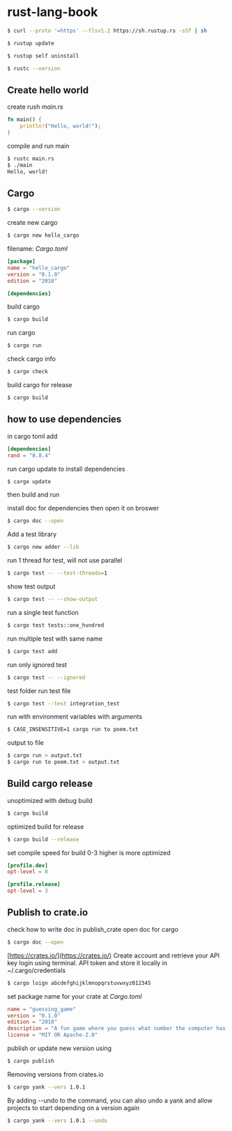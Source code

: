 # rust-lang-book

```bash
$ curl --proto '=https' --tlsv1.2 https://sh.rustup.rs -sSf | sh
```

```bash
$ rustup update
```

```bash
$ rustup self uninstall
```

```bash
$ rustc --version
```

## Create hello world

create rush _main.rs_
```rust
fn main() {
    println!("Hello, world!");
}
```

compile and run main
```bash
$ rustc main.rs
$ ./main
Hello, world!
```

## Cargo

```bash
$ cargo --version
```

create new cargo
```bash
$ cargo new hello_cargo
```

filename: _Cargo.toml_
```toml
[package]
name = "hello_cargo"
version = "0.1.0"
edition = "2018"

[dependencies]
```

build cargo
```bash
$ cargo build
```

run cargo
```bash
$ cargo run
```

check cargo info
```bash
$ cargo check
```

build cargo for release
```bash
$ cargo build
```

## how to use dependencies
in cargo toml add
```toml
[dependencies]
rand = "0.8.4"
```

run cargo update to install dependencies
```bash
$ cargo update
```

then build and run 

install doc for dependencies
then open it on broswer
```bash
$ cargo doc --open
```

Add a test library
```bash
$ cargo new adder --lib
```

run 1 thread for test, will not use parallel
```bash
$ cargo test -- --test-threads=1
```

show test output
```bash
$ cargo test -- --show-output
```

run a single test function
```bash
$ cargo test tests::one_hundred
```

run multiple test with same name
```bash
$ cargo test add
```

run only ignored test
```bash
$ cargo test -- --ignored
```

test folder run test file
```bash
$ cargo test --test integration_test
```

run with environment variables with arguments
```bash
$ CASE_INSENSITIVE=1 cargo run to poem.txt
```

output to file
```bash
$ cargo run > output.txt
$ cargo run to poem.txt > output.txt
```

## Build cargo release

unoptimized with debug build
```bash
$ cargo build
```

optimized build for release
```bash
$ cargo build --release
```

set compile speed for build
0-3 higher is more optimized
```toml
[profile.dev]
opt-level = 0

[profile.release]
opt-level = 3
```

## Publish to crate.io

check how to write doc in publish_crate
open doc for cargo
```bash
$ cargo doc --open
```

[https://crates.io/](https://crates.io/)
Create account and retrieve your API key login using terminal.
API token and store it locally in ~/.cargo/credentials
```bash
$ cargo loign abcdefghijklmnopqrstuvwxyz012345
```

set package name for your crate at _Cargo.toml_
```toml
name = "guessing_game"
version = "0.1.0"
edition = "2018"
description = "A fun game where you guess what number the computer has chosen."
license = "MIT OR Apache-2.0"
```

publish or update new version using
```bash
$ cargo publish
```

Removing versions from crates.io

```bash
$ cargo yank --vers 1.0.1
```

By adding --undo to the command, you can also undo a yank and allow projects to start depending on a version again
```bash
$ cargo yank --vers 1.0.1 --undo
```